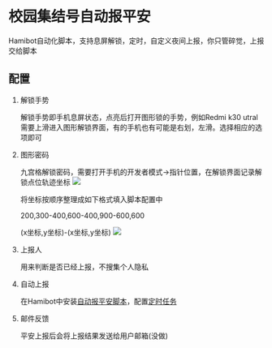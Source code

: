 # 校园集结号自动报平安
Hamibot自动化脚本，支持息屏解锁，定时，自定义夜间上报，你只管碎觉，上报交给脚本

## 配置
  1. 解锁手势

     解锁手势即手机息屏状态，点亮后打开图形锁的手势，例如Redmi k30 utral 需要上滑进入图形解锁界面，有的手机也有可能是右划，左滑。选择相应的选项即可
  2. 图形密码

     九宫格解锁密码，需要打开手机的开发者模式->指针位置，在解锁界面记录解锁点位轨迹坐标
     ![](https://github.com/cnsource/Auto-upinfo/blob/main/readme.pic/%E4%B9%9D%E5%AE%AB%E6%A0%BC%E9%94%81.png)
      
      将坐标按顺序整理成如下格式填入脚本配置中

      200,300-400,600-400,900-600,600

      (x坐标,y坐标)-(x坐标,y坐标)
 ![](https://github.com/cnsource/Auto-upinfo/blob/main/readme.pic/config.png)
  3. 上报人

     用来判断是否已经上报，不搜集个人隐私
  6. 自动上报

     在Hamibot中安装[自动报平安脚本](https://hamibot.com/marketplace/4wuKb)，配置[定时任务](https://hamibot.com/dashboard/tasks)
  8. 邮件反馈

     平安上报后会将上报结果发送给用户邮箱(没做)